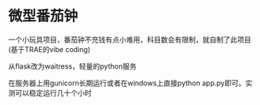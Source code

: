 # 微型番茄钟

一个小玩具项目，番茄钟不充钱有点小难用，科目数会有限制，就自制了此项目(基于TRAE的vibe coding)

从flask改为waitress，轻量的python服务

在服务器上用gunicorn长期运行或者在windows上直接python app.py即可。实测可以稳定运行几十个小时
